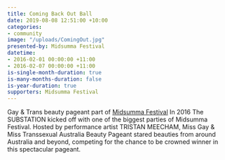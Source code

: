 ```yaml
---
title: Coming Back Out Ball
date: 2019-08-08 12:51:00 +10:00
categories:
- community
image: "/uploads/ComingOut.jpg"
presented-by: Midsumma Festival
datetime:
- 2016-02-01 00:00:00 +11:00
- 2016-02-07 00:00:00 +11:00
is-single-month-duration: true
is-many-months-duration: false
is-year-duration: true
supporters: Midsumma Festival
---
```


Gay & Trans beauty pageant part of [Midsumma Festival](https://comingbackoutball.com/)
In 2016 The SUBSTATION kicked off with one of the biggest parties of Midsumma Festival. Hosted by performance artist TRISTAN MEECHAM, Miss Gay & Miss Transsexual Australia Beauty Pageant stared beauties from around Australia and beyond, competing for the chance to be crowned winner in this spectacular pageant.